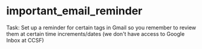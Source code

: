 # important_email_reminder
Task: Set up a reminder for certain tags in Gmail so you remember to review them at certain time increments/dates (we don't have access to Google Inbox at CCSF)
